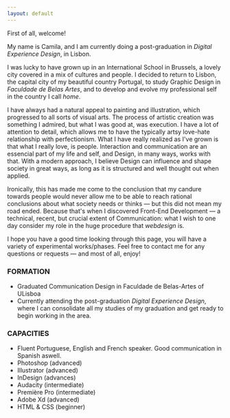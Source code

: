 ```yaml
---
layout: default
---
```


First of all, welcome!

My name is Camila, and I am currently doing a post-graduation in *Digital Experience Design*, in Lisbon.

I was lucky to have grown up in an International School in Brussels, a lovely city covered in a mix of cultures and people. I decided to return to Lisbon, the capital city of my beautiful country Portugal, to study Graphic Design in *Faculdade de Belas Artes*, and to develop and evolve my professional self in the country I call *home*.

I have always had a natural appeal to painting and illustration, which progressed to all sorts of visual arts. The process of artistic creation was something I admired, but what I was good at, was execution. I have a lot of attention to detail, which allows me to have the typically artsy love-hate relationship with perfectionism.
What I have really realized as I've grown is that what I really love, is people. Interaction and communication are an essencial part of my life and self, and Design, in many ways, works with that. With a modern approach, I believe Design can influence and shape society in great ways, as long as it is structured and well thought out when applied.

Ironically, this has made me come to the conclusion that my candure towards people would never allow me to be able to reach rational conclusions about what society needs or thinks — but this did not mean my road ended. Because that's when I discovered Front-End Development — a technical, recent, but crucial extent of Communication: what I wish to one day consider my role in the huge procedure that *webdesign* is.

I hope you have a good time looking through this page, you will have a variety of experimental works/phases.
Feel free to contact me for any questions or requests — and most of all, enjoy!

### FORMATION
- Graduated Communication Design in Faculdade de Belas-Artes of ULisboa
- Currently attending the post-graduation *Digital Experience Design*, where I can consolidate all my studies of my graduation and get ready to begin working in the area.

### CAPACITIES
- Fluent Portuguese, English and French speaker. Good communication in Spanish aswell.
- Photoshop (advanced)
- Illustrator (advanced)
- InDesign (advances)
- Audacity (intermediate)
- Première Pro (intermediate)
- Adobe Xd (advanced)
- HTML & CSS (beginner)
